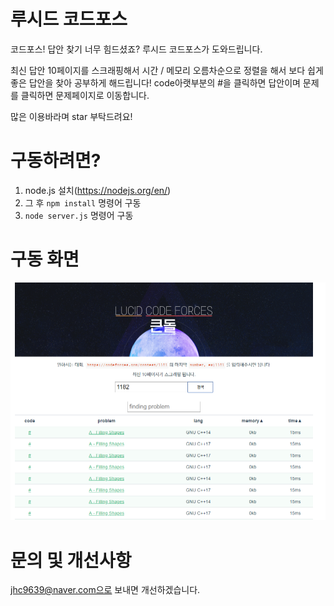 # 루시드 코드포스
코드포스! 답안 찾기 너무 힘드셨죠? 루시드 코드포스가 도와드립니다. 

최신 답안 10페이지를 스크래핑해서 시간 / 메모리 오름차순으로 정렬을 해서 보다 쉽게 좋은 답안을 찾아 공부하게 해드립니다! code아랫부분의 #을 클릭하면 답안이며 문제를 클릭하면 문제페이지로 이동합니다. 

많은 이용바라며 star 부탁드려요!
# 구동하려면?   
1. node.js 설치(https://nodejs.org/en/)
2. 그 후 `npm install` 명령어 구동
3. `node server.js` 명령어 구동
  
# 구동 화면 
![화면](https://raw.githubusercontent.com/wnghdcjfe/lucidCodeForce/master/img/1.PNG)

# 문의 및 개선사항
jhc9639@naver.com으로 보내면 개선하겠습니다. 
 
